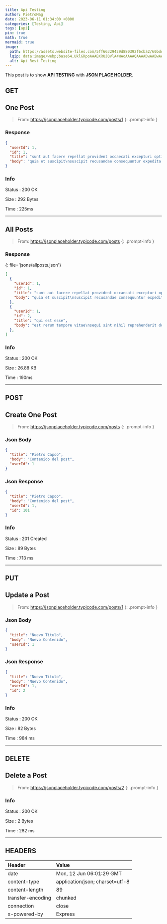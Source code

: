 ```yaml
---
title: Api Testing
author: PietroMag
date: 2023-06-11 01:34:00 +0800
categories: [Testing, Api]
tags: [api]
pin: true
math: true
mermaid: true
image:
  path: https://assets.website-files.com/5ff66329429d880392f6cba2/60bdda0e212247626479da02_use%20api.png
  lqip: data:image/webp;base64,UklGRpoAAABXRUJQVlA4WAoAAAAQAAAADwAABwAAQUxQSDIAAAARL0AmbZurmr57yyIiqE8oiG0bejIYEQTgqiDA9vqnsUSI6H+oAERp2HZ65qP/VIAWAFZQOCBCAAAA8AEAnQEqEAAIAAVAfCWkAALp8sF8rgRgAP7o9FDvMCkMde9PK7euH5M1m6VWoDXf2FkP3BqV0ZYbO6NA/VFIAAAA
  alt: Api Rest Testing
---
```


This post is to show [**API TESTING**](https://en.wikipedia.org/wiki/API) with  [**JSON PLACE HOLDER**](<https://jsonplaceholder.typicode.com>).

## GET

## One Post

> From:  <https://jsonplaceholder.typicode.com/posts/1>
{: .prompt-info }

### Response

```json
{
  "userId": 1,
  "id": 1,
  "title": "sunt aut facere repellat provident occaecati excepturi optio reprehenderit",
  "body": "quia et suscipit\nsuscipit recusandae consequuntur expedita et cum\nreprehenderit molestiae ut ut quas totam\nnostrum rerum est autem sunt rem eveniet architecto"
}
```

### Info

Status
: 200 OK

Size
: 292 Bytes

Time
: 225ms

<hr>

## All Posts

> From:  <https://jsonplaceholder.typicode.com/posts>
{: .prompt-info }

### Response

{: file='jsons/allposts.json'}

```json
[
  {
    "userId": 1,
    "id": 1,
    "title": "sunt aut facere repellat provident occaecati excepturi optio reprehenderit",
    "body": "quia et suscipit\nsuscipit recusandae consequuntur expedita et cum\nreprehenderit molestiae ut ut quas totam\nnostrum rerum est autem sunt rem eveniet architecto"
  },
  {
    "userId": 1,
    "id": 2,
    "title": "qui est esse",
    "body": "est rerum tempore vitae\nsequi sint nihil reprehenderit dolor beatae ea dolores neque\nfugiat blanditiis voluptate porro vel nihil molestiae ut reiciendis\nqui aperiam non debitis possimus qui neque nisi nulla"
  },
]
```

### Info

Status
: 200 OK

Size
: 26.88 KB

Time
: 190ms

<hr>

## POST

## Create One Post

> From:  <https://jsonplaceholder.typicode.com/posts>
{: .prompt-info }

### Json Body

```json
{
  "title": "Pietro Capoo",
  "body": "Contenido del post",
  "userId": 1
}
```

### Json Response

```json
{
  "title": "Pietro Capoo",
  "body": "Contenido del post",
  "userId": 1,
  "id": 101
}
```

### Info

Status
: 201 Created

Size
: 89 Bytes

Time
: 713 ms

<hr>

## PUT

## Update a Post

> From:  <https://jsonplaceholder.typicode.com/posts/1>
{: .prompt-info }

### Json Body

```json
{
  "title": "Nuevo Titulo",
  "body": "Nuevo Contenido",
  "userId": 1
}
```

### Json Response

```json
{
  "title": "Nuevo Titulo",
  "body": "Nuevo Contenido",
  "userId": 1,
  "id": 2
}
```

### Info

Status
: 200 OK

Size
: 82 Bytes

Time
: 984 ms

<hr>

## DELETE

## Delete a Post

> From:  <https://jsonplaceholder.typicode.com/posts/2>
{: .prompt-info }

### Info

Status
: 200 OK

Size
: 2 Bytes

Time
: 282 ms

<hr>

## HEADERS

| Header                  | Value                           |
|:------------------------|:--------------------------------|
| date                    | Mon, 12 Jun 06:01:29 GMT        |
| content-type            | application/json; charset=utf-8 |
| content-length          | 89                              |
| transfer-encoding       | chunked                         |
| connection              | close                           |
| x-powered-by            | Express                         |
